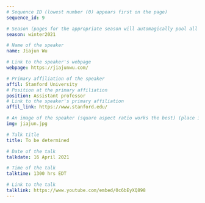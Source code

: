 ```yaml
---
# Sequence ID (lowest number (0) appears first on the page)
sequence_id: 9

# Season (pages for the appropriate season will automagically pool all speakers that gave a talk in the season)
season: winter2021

# Name of the speaker
name: Jiajun Wu

# Link to the speaker's webpage
webpage: https://jiajunwu.com/

# Primary affiliation of the speaker
affil: Stanford University
# Position at the primary affiliation
position: Assistant professor
# Link to the speaker's primary affiliation
affil_link: https://www.stanford.edu/

# An image of the speaker (square aspect ratio works the best) (place in the `assets/img/speakers` directory)
img: jiajun.jpg

# Talk title
title: To be determined

# Date of the talk
talkdate: 16 April 2021

# Time of the talk
talktime: 1300 hrs EDT

# Link to the talk
talklink: https://www.youtube.com/embed/0c6bEyXQ898
---
```


<!-- Whatever you write below will be disregarded -->
